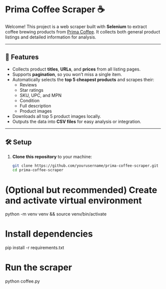 # Prima Coffee Scraper ☕️

Welcome! This project is a web scraper built with **Selenium** to extract coffee brewing products from [Prima Coffee](https://prima-coffee.com/brew/coffee). It collects both general product listings and detailed information for analysis.

---

## 🚀 Features

- Collects product **titles**, **URLs**, and **prices** from all listing pages.
- Supports **pagination**, so you won’t miss a single item.
- Automatically selects the **top 5 cheapest products** and scrapes their:
  - Reviews
  - Star ratings
  - SKU, UPC, and MPN
  - Condition
  - Full description
  - Product images
- Downloads all top 5 product images locally.
- Outputs the data into **CSV files** for easy analysis or integration.

---

## 🛠️ Setup

1. **Clone this repository** to your machine:

   ```bash
   git clone https://github.com/yourusername/prima-coffee-scraper.git
   cd prima-coffee-scraper

# (Optional but recommended) Create and activate virtual environment
python -m venv venv && source venv/bin/activate

# Install dependencies
pip install -r requirements.txt

# Run the scraper
python coffee.py
